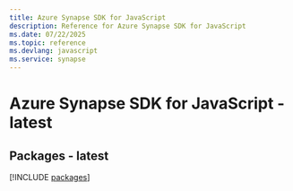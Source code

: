 ```yaml
---
title: Azure Synapse SDK for JavaScript
description: Reference for Azure Synapse SDK for JavaScript
ms.date: 07/22/2025
ms.topic: reference
ms.devlang: javascript
ms.service: synapse
---
```

# Azure Synapse SDK for JavaScript - latest
## Packages - latest
[!INCLUDE [packages](synapse-index.md)]